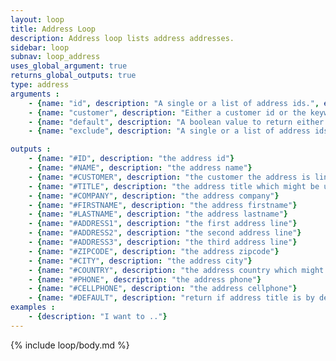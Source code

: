 ```yaml
---
layout: loop
title: Address Loop
description: Address loop lists address addresses.
sidebar: loop
subnav: loop_address
uses_global_argument: true
returns_global_outputs: true
type: address
arguments :
    - {name: "id", description: "A single or a list of address ids.", example: "id=\"2\", id=\"1,4,7\""}
    - {name: "customer", description: "Either a customer id or the keyword `current` which search for current customer addresses.", example: "customer=\"current\", customer=\"11\"", default: "current"}
    - {name: "default", description: "A boolean value to return either customer default address either all the others.", example: "default=\"true\""}
    - {name: "exclude", description: "A single or a list of address ids to exclude.", example: "exclude=\"456,123\""}

outputs :
    - {name: "#ID", description: "the address id"}
    - {name: "#NAME", description: "the address name"}
    - {name: "#CUSTOMER", description: "the customer the address is link to which might be use in <a href=\"/documentation/loop/customer.html\">customer loop</a>"}
    - {name: "#TITLE", description: "the address title which might be use in <a href=\"/documentation/loop/title.html\">title loop</a>"}
    - {name: "#COMPANY", description: "the address company"}
    - {name: "#FIRSTNAME", description: "the address firstname"}
    - {name: "#LASTNAME", description: "the address lastname"}
    - {name: "#ADDRESS1", description: "the first address line"}
    - {name: "#ADDRESS2", description: "the second address line"}
    - {name: "#ADDRESS3", description: "the third address line"}
    - {name: "#ZIPCODE", description: "the address zipcode"}
    - {name: "#CITY", description: "the address city"}
    - {name: "#COUNTRY", description: "the address country which might be use in <a href=\"/documentation/loop/country.html\">country loop</a>"}
    - {name: "#PHONE", description: "the address phone"}
    - {name: "#CELLPHONE", description: "the address cellphone"}
    - {name: "#DEFAULT", description: "return if address title is by default address"}
examples :
    - {description: "I want to .."}
---
```


{% include loop/body.md %}